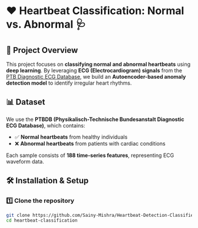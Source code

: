 # ❤️ Heartbeat Classification: Normal vs. Abnormal 🩺  

## 🚀 Project Overview  
This project focuses on **classifying normal and abnormal heartbeats** using **deep learning**. By leveraging **ECG (Electrocardiogram) signals** from the [PTB Diagnostic ECG Database](https://www.kaggle.com/datasets/shayanfazeli/heartbeat), we build an **Autoencoder-based anomaly detection model** to identify irregular heart rhythms.  

## 📊 Dataset  
We use the **PTBDB (Physikalisch-Technische Bundesanstalt Diagnostic ECG Database)**, which contains:  
- ✅ **Normal heartbeats** from healthy individuals  
- ❌ **Abnormal heartbeats** from patients with cardiac conditions  

Each sample consists of **188 time-series features**, representing ECG waveform data.  

## 🛠️ Installation & Setup  
### 1️⃣ **Clone the repository**  
```bash
git clone https://github.com/Sainy-Mishra/Heartbeat-Detection-Classifier.git
cd heartbeat-classification
